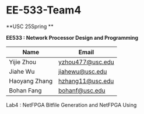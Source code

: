 # EE-533-Team4



**USC  25Spring **

**EE533 :  Network Processor Design and Programming**



| Name          | Email            |
| ------------- | ---------------- |
| Yijie Zhou    | yzhou477@usc.edu |
| Jiahe Wu      | jiahewu@usc.edu  |
| Haoyang Zhang | hzhang11@usc.edu |
| Bohan Fang    | bohanf@usc.edu   |



Lab4 :  NetFPGA Bitfile Generation and NetFPGA Using